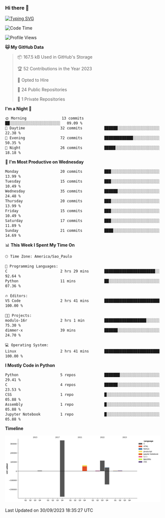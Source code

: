 ### Hi there 👋

<a href="https://git.io/typing-svg"><img src="https://readme-typing-svg.herokuapp.com?font=Fira+Code&duration=2000&pause=100&center=true&vCenter=true&multiline=true&width=720&height=175&lines=Gui's+are+a+lie%2C+they+are+just+front-ends+to+the+shell.;Through+the+shell%2C+I+gain+sudo.;Through+sudo%2C+I+gain+power.;Through+power%2C+I+gain+root.;Through+root%2C+my+chains+are+broken.;uid%3D0+shall+free+me...." alt="Typing SVG" /></a>


<!--START_SECTION:waka-->
![Code Time](http://img.shields.io/badge/Code%20Time-590%20hrs%2043%20mins-blue)

![Profile Views](http://img.shields.io/badge/Profile%20Views-0-blue)

**🐱 My GitHub Data** 

> 📦 167.5 kB Used in GitHub's Storage 
 > 
> 🏆 52 Contributions in the Year 2023
 > 
> 💼 Opted to Hire
 > 
> 📜 24 Public Repositories 
 > 
> 🔑 1 Private Repositories 
 > 
**I'm a Night 🦉** 

```text
🌞 Morning                13 commits          ██░░░░░░░░░░░░░░░░░░░░░░░   09.09 % 
🌆 Daytime                32 commits          ██████░░░░░░░░░░░░░░░░░░░   22.38 % 
🌃 Evening                72 commits          █████████████░░░░░░░░░░░░   50.35 % 
🌙 Night                  26 commits          █████░░░░░░░░░░░░░░░░░░░░   18.18 % 
```
📅 **I'm Most Productive on Wednesday** 

```text
Monday                   20 commits          ███░░░░░░░░░░░░░░░░░░░░░░   13.99 % 
Tuesday                  15 commits          ███░░░░░░░░░░░░░░░░░░░░░░   10.49 % 
Wednesday                35 commits          ██████░░░░░░░░░░░░░░░░░░░   24.48 % 
Thursday                 20 commits          ███░░░░░░░░░░░░░░░░░░░░░░   13.99 % 
Friday                   15 commits          ███░░░░░░░░░░░░░░░░░░░░░░   10.49 % 
Saturday                 17 commits          ███░░░░░░░░░░░░░░░░░░░░░░   11.89 % 
Sunday                   21 commits          ████░░░░░░░░░░░░░░░░░░░░░   14.69 % 
```


📊 **This Week I Spent My Time On** 

```text
🕑︎ Time Zone: America/Sao_Paulo

💬 Programming Languages: 
C                        2 hrs 29 mins       ███████████████████████░░   92.64 % 
Python                   11 mins             ██░░░░░░░░░░░░░░░░░░░░░░░   07.36 % 

🔥 Editors: 
VS Code                  2 hrs 41 mins       █████████████████████████   100.00 % 

🐱‍💻 Projects: 
modulo-16r               2 hrs 1 min         ███████████████████░░░░░░   75.30 % 
dimmer-x                 39 mins             ██████░░░░░░░░░░░░░░░░░░░   24.70 % 

💻 Operating System: 
Linux                    2 hrs 41 mins       █████████████████████████   100.00 % 
```

**I Mostly Code in Python** 

```text
Python                   5 repos             ███████░░░░░░░░░░░░░░░░░░   29.41 % 
C                        4 repos             ██████░░░░░░░░░░░░░░░░░░░   23.53 % 
CSS                      1 repo              █░░░░░░░░░░░░░░░░░░░░░░░░   05.88 % 
Assembly                 1 repo              █░░░░░░░░░░░░░░░░░░░░░░░░   05.88 % 
Jupyter Notebook         1 repo              █░░░░░░░░░░░░░░░░░░░░░░░░   05.88 % 
```



**Timeline**

![Lines of Code chart](https://raw.githubusercontent.com/Gedankenn/Gedankenn/main/assets/bar_graph.png)


 Last Updated on 30/09/2023 18:35:27 UTC
<!--END_SECTION:waka-->
